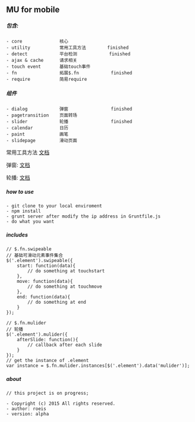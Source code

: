 ## MU for mobile

##### 包含:

    - core              核心
    - utility           常用工具方法        finished
    - detect            平台检测            finished
    - ajax & cache      请求相关
    - touch event       基础touch事件
    - fn                拓展$.fn            finished
    - require           简易require

##### 组件

    - dialog            弹窗                finished
    - pagetransition    页面转场
    - slider            轮播                finished
    - calendar          日历
    - paint             画笔
    - slidepage         滑动页面

常用工具方法 [文档](https://github.com/Roeis/MU/tree/master/samples/util)

弹窗: [文档](https://github.com/Roeis/MU/tree/master/samples/dialog)

轮播: [文档](https://github.com/Roeis/MU/tree/master/samples/slider)

##### how to use

    - git clone to your local enviroment
    - npm install
    - grunt server after modify the ip address in Gruntfile.js
    - do what you want

##### includes
    
    // $.fn.swipeable
    // 基础可滑动元素事件集合
    $('.element').swipeable({
        start: function(data){
            // do something at touchstart
        },
        move: function(data){
            // do something at touchmove
        },
        end: function(data){
            // do something at end
        }
    });

    // $.fn.mulider
    // 轮播
    $('.element').mulider({
        afterSlide: function(){
            // callback after each slide
        }
    });
    // get the instance of .element
    var instance = $.fn.mulider.instances[$('.element').data('mulider')];

##### about

    // this project is on progress;
    
    - Copyright (c) 2015 All rights reserved.
    - author: roeis
    - version: alpha

